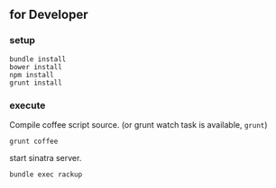 ## for Developer

### setup

```
bundle install
bower install
npm install
grunt install
```

### execute

Compile coffee script source.
(or grunt watch task is available, ```grunt```)

```
grunt coffee
```

start sinatra server.

```
bundle exec rackup
```